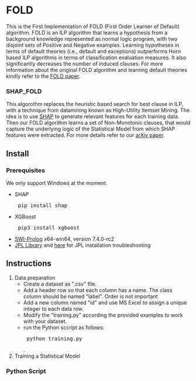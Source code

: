 # FOLD
This is the First Implementation of FOLD (First Order Learner of Default) algorithm. FOLD is an ILP algorithm that learns a hypothesis from a background knowledge represented as normal logic program, with two disjoint sets of Positive and Negative examples. Learning hypotheses in terms of default theories (i.e., default and exceptions) outperforms Horn based ILP algorithms in terms of classification evaluation measures. It also significantly decreases the number of induced clauses. For more information about the original FOLD algorithm and learning default theories kindly refer to the [FOLD paper](https://arxiv.org/pdf/1707.02693.pdf "FOLD paper").

### SHAP_FOLD
This algorothm replaces the heuristic based search for best clause in ILP, with a technique from datamining known as High-Utility Itemset Mining. The idea is to use [SHAP](https://github.com/slundberg/shap "SHAP") to generate relevant features for each training data. Then our FOLD algorithm learns a set of Non-Monotonic clauses, that would capture the underlying logic of the Statistical Model from which SHAP features were extracted. For more details refer to our [arXiv paper](https://arxiv.org/pdf/1905.11226.pdf). 

## Install 
### Prerequisites
We only support Windows at the moment.
* SHAP <pre> pip install shap </pre>
* XGBoost <pre> pip3 install xgboost </pre>
* [SWI-Prolog](http://www.swi-prolog.org/)  x64-win64, version 7.4.0-rc2
* [JPL Library](https://github.com/SWI-Prolog/packages-jpl) and [here](https://jpl7.org/DeploymentWindows.html) for JPL installation troubleshooting
## Instructions
1. Data preparation
    + Create a dataset as ".csv" file.
    + Add a header row so that each column has a name. The class column should be named "label". Order is not important
    + Add a new column named "id" and use MS Excel to assign a unique integer to each data row.
    + Modify the "training.py" according the provided examples to work with your dataset.
    + run the Python sccript as follows:<pre> python training.py </pre>.
2. Training a Statistical Model
    
### Python Script
